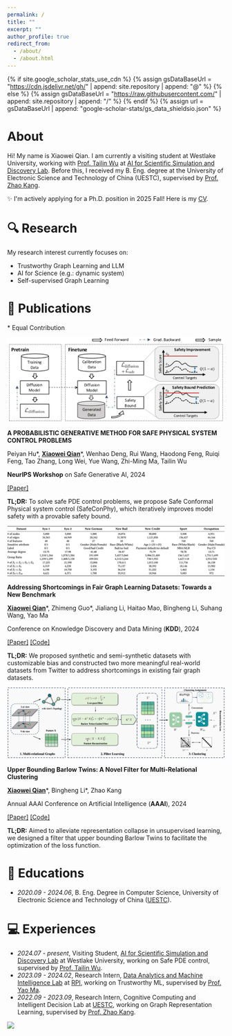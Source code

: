 ```yaml
---
permalink: /
title: ""
excerpt: ""
author_profile: true
redirect_from: 
  - /about/
  - /about.html
---
```


{% if site.google_scholar_stats_use_cdn %}
{% assign gsDataBaseUrl = "https://cdn.jsdelivr.net/gh/" | append: site.repository | append: "@" %}
{% else %}
{% assign gsDataBaseUrl = "https://raw.githubusercontent.com/" | append: site.repository | append: "/" %}
{% endif %}
{% assign url = gsDataBaseUrl | append: "google-scholar-stats/gs_data_shieldsio.json" %}

<span class='anchor' id='about-me'></span>

# About
Hi! My name is Xiaowei Qian. I am currently a visiting student at Westlake University, working with [Prof. Tailin Wu](https://tailin.org/) at [AI for Scientific Simulation and Discovery Lab](https://ai4s.lab.westlake.edu.cn/). Before this, I received my B. Eng. degree at the University of Electronic Science and Technology of China (UESTC), supervised by [Prof. Zhao Kang](https://scholar.google.com/citations?user=T_yCaN4AAAAJ&hl=en).

✨ I'm actively applying for a Ph.D. position in 2025 Fall! Here is my [CV](https://drive.google.com/file/d/143EK5Oq0Yg2d5AdkaNW2UxBHJEvwwRKz/view?usp=drive_link).

# 🔍 Research
My research interest currently focuses on:
- Trustworthy Graph Learning and LLM
- AI for Science (e.g.: dynamic system)
- Self-supervised Graph Learning

<!-- # 🔥 News

- *2024.05*: &nbsp;🎉🎉 Lorem ipsum dolor sit amet, consectetur adipiscing elit. Vivamus ornare aliquet ipsum, ac tempus justo dapibus sit amet. 
- *2023.12*: &nbsp;🎉🎉 Lorem ipsum dolor sit amet, consectetur adipiscing elit. Vivamus ornare aliquet ipsum, ac tempus justo dapibus sit amet.  -->

# 📝 Publications
\* Equal Contribution
<div class='paper-box'><div class='paper-box-image'><div><img src='images/cover_nips24.png' alt="sym" style="max-width: 100%; height: auto;"></div></div>
<div class='paper-box-text' markdown="1">

**A PROBABILISTIC GENERATIVE METHOD FOR SAFE PHYSICAL SYSTEM CONTROL PROBLEMS**

Peiyan Hu\*, <b><u>Xiaowei Qian</u></b>\*, Wenhao Deng, Rui Wang, Haodong Feng, Ruiqi Feng, Tao Zhang, Long Wei, Yue Wang, Zhi-Ming Ma, Tailin Wu

**NeurIPS Workshop** on Safe Generative AI, 2024

[[Paper]](https://openreview.net/pdf?id=OkPDLLNLnM)

**TL;DR:** To solve safe PDE control problems, we propose Safe Conformal Physical system control (SafeConPhy), which iteratively improves model safety with a provable safety bound.
</div>
</div>


<div class='paper-box'>
  <div class='paper-box-image'>
    <div>
      <img src='images/cover_KDD24.png' alt="sym" style="max-width: 100%; height: auto;">
    </div>
  </div>
  
  <div class='paper-box-text' markdown="1">

  **Addressing Shortcomings in Fair Graph Learning Datasets: Towards a New Benchmark**

  <b><u>Xiaowei Qian</u></b>\*, Zhimeng Guo\*, Jialiang Li, Haitao Mao, Bingheng Li, Suhang Wang, Yao Ma

  Conference on Knowledge Discovery and Data Mining (**KDD**), 2024

  [[Paper]](https://arxiv.org/pdf/2403.06017) [[Code]](https://github.com/XweiQ/Benchmark-GraphFairness)

  **TL;DR:** We proposed synthetic and semi-synthetic datasets with customizable bias and constructed two more meaningful real-world datasets from Twitter to address shortcomings in existing fair graph datasets.
  </div>
</div>


<div class='paper-box'><div class='paper-box-image'><div><img src='images/cover_AAAI24.png' alt="sym" style="max-width: 100%; height: auto;"></div></div>
<div class='paper-box-text' markdown="1">

**Upper Bounding Barlow Twins: A Novel Filter for Multi-Relational Clustering**

<b><u>Xiaowei Qian</u></b>\*, Bingheng Li\*, Zhao Kang

Annual AAAI Conference on Artificial Intelligence (**AAAI**), 2024

[[Paper]](https://arxiv.org/abs/2312.14066) [[Code]](https://github.com/XweiQ/BTGF)

**TL;DR:** Aimed to alleviate representation collapse in unsupervised learning, we designed a filter that upper bounding Barlow Twins to facilitate the optimization of the loss function. 
</div>
</div>


<!-- [Project](https://scholar.google.com/citations?view_op=view_citation&hl=zh-CN&user=DhtAFkwAAAAJ&citation_for_view=DhtAFkwAAAAJ:ALROH1vI_8AC) <strong><span class='show_paper_citations' data='DhtAFkwAAAAJ:ALROH1vI_8AC'></span></strong>

- Lorem ipsum dolor sit amet, consectetur adipiscing elit. Vivamus ornare aliquet ipsum, ac tempus justo dapibus sit amet. 
</div>
</div> -->

<!-- - [Lorem ipsum dolor sit amet, consectetur adipiscing elit. Vivamus ornare aliquet ipsum, ac tempus justo dapibus sit amet](https://github.com), A, B, C, **CVPR 2020** -->

<!-- # 🎖 Honors and Awards
- *2021.10* Lorem ipsum dolor sit amet, consectetur adipiscing elit. Vivamus ornare aliquet ipsum, ac tempus justo dapibus sit amet. 
- *2021.09* Lorem ipsum dolor sit amet, consectetur adipiscing elit. Vivamus ornare aliquet ipsum, ac tempus justo dapibus sit amet.  -->

# 📖 Educations
- *2020.09 - 2024.06*, B. Eng. Degree in Computer Science, University of Electronic Science and Technology of China ([UESTC](https://www.uestc.edu.cn/)).

<!-- # 💬 Invited Talks
- *2021.06*, Lorem ipsum dolor sit amet, consectetur adipiscing elit. Vivamus ornare aliquet ipsum, ac tempus justo dapibus sit amet. 
- *2021.03*, Lorem ipsum dolor sit amet, consectetur adipiscing elit. Vivamus ornare aliquet ipsum, ac tempus justo dapibus sit amet.  \| [\[video\]](https://github.com/) -->

# 💻 Experiences
- *2024.07 - present*, Visiting Student, [AI for Scientific Simulation and Discovery Lab](https://ai4s.lab.westlake.edu.cn/) at Westlake University, working on Safe PDE control, supervised by [Prof. Tailin Wu](https://tailin.org/).
- *2023.09 - 2024.02*, Research Intern, [Data Analytics and Machine Intelligence Lab](https://dami-lab.github.io/) at [RPI](https://www.rpi.edu/), working on Trustworthy ML, supervised by [Prof. Yao Ma](https://scholar.google.com/citations?hl=en&user=wf9TTOIAAAAJ).
- *2022.09 - 2023.09*, Research Intern, Cognitive Computing and Intelligent Decision Lab at [UESTC](https://www.uestc.edu.cn/), working on Graph Representation Learning, supervised by [Prof. Zhao Kang](https://scholar.google.com/citations?user=T_yCaN4AAAAJ&hl=en).


<dl><a href="https://clustrmaps.com/site/1c267"  title="Visit tracker"><img src="//www.clustrmaps.com/map_v2.png?d=kgDgySmuZpxpjnpa9VzLMQ8yFEnQrKJAL7xI-aLopRc&cl=ffffff" /></a></dl>